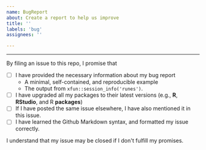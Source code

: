 ```yaml
---
name: BugReport
about: Create a report to help us improve
title: ''
labels: 'bug'
assignees: ''

---
```


<!--
Please keep the below portion in your issue. Your issue will be closed if any of the boxes is not checked (i.e., replace `[ ]` by `[x]`).
-->

---

By filing an issue to this repo, I promise that

- [ ] I have provided the necessary information about my bug report
    + A minimal, self-contained, and reproducible example
    + The output from `xfun::session_info('runes')`. 
- [ ] I have upgraded all my packages to their latest versions (e.g., **R**, **RStudio**, and R **packages**)
- [ ] If I have posted the same issue elsewhere, I have also mentioned it in this issue.
- [ ] I have learned the Github Markdown syntax, and formatted my issue correctly.

I understand that my issue may be closed if I don't fulfill my promises.
